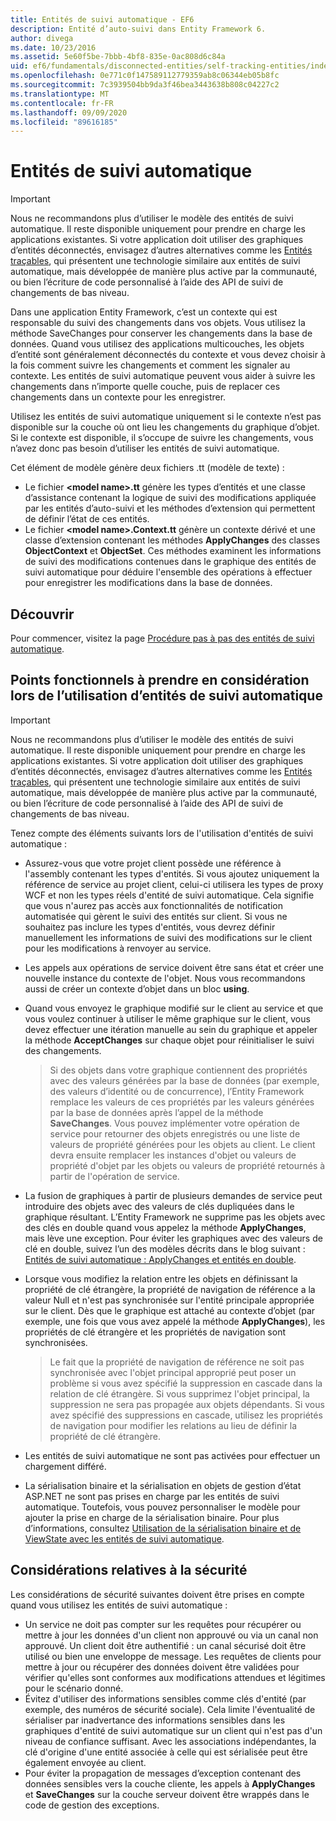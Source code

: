 ```yaml
---
title: Entités de suivi automatique - EF6
description: Entité d’auto-suivi dans Entity Framework 6.
author: divega
ms.date: 10/23/2016
ms.assetid: 5e60f5be-7bbb-4bf8-835e-0ac808d6c84a
uid: ef6/fundamentals/disconnected-entities/self-tracking-entities/index
ms.openlocfilehash: 0e771c0f147589112779359ab8c06344eb05b8fc
ms.sourcegitcommit: 7c3939504bb9da3f46bea3443638b808c04227c2
ms.translationtype: MT
ms.contentlocale: fr-FR
ms.lasthandoff: 09/09/2020
ms.locfileid: "89616185"
---
```

# <a name="self-tracking-entities"></a>Entités de suivi automatique

> [!IMPORTANT]
> Nous ne recommandons plus d’utiliser le modèle des entités de suivi automatique. Il reste disponible uniquement pour prendre en charge les applications existantes. Si votre application doit utiliser des graphiques d’entités déconnectés, envisagez d’autres alternatives comme les [Entités traçables](https://trackableentities.github.io/), qui présentent une technologie similaire aux entités de suivi automatique, mais développée de manière plus active par la communauté, ou bien l’écriture de code personnalisé à l’aide des API de suivi de changements de bas niveau.

Dans une application Entity Framework, c’est un contexte qui est responsable du suivi des changements dans vos objets. Vous utilisez la méthode SaveChanges pour conserver les changements dans la base de données. Quand vous utilisez des applications multicouches, les objets d’entité sont généralement déconnectés du contexte et vous devez choisir à la fois comment suivre les changements et comment les signaler au contexte. Les entités de suivi automatique peuvent vous aider à suivre les changements dans n’importe quelle couche, puis de replacer ces changements dans un contexte pour les enregistrer.  

Utilisez les entités de suivi automatique uniquement si le contexte n’est pas disponible sur la couche où ont lieu les changements du graphique d’objet. Si le contexte est disponible, il s’occupe de suivre les changements, vous n’avez donc pas besoin d’utiliser les entités de suivi automatique.  

Cet élément de modèle génère deux fichiers .tt (modèle de texte) :  

- Le fichier **\<model name\>.tt** génère les types d’entités et une classe d’assistance contenant la logique de suivi des modifications appliquée par les entités d’auto-suivi et les méthodes d’extension qui permettent de définir l’état de ces entités.  
- Le fichier **\<model name\>.Context.tt** génère un contexte dérivé et une classe d’extension contenant les méthodes **ApplyChanges** des classes **ObjectContext** et **ObjectSet**. Ces méthodes examinent les informations de suivi des modifications contenues dans le graphique des entités de suivi automatique pour déduire l'ensemble des opérations à effectuer pour enregistrer les modifications dans la base de données.  

## <a name="get-started"></a>Découvrir  

Pour commencer, visitez la page [Procédure pas à pas des entités de suivi automatique](xref:ef6/fundamentals/disconnected-entities/self-tracking-entities/walkthrough).  

## <a name="functional-considerations-when-working-with-self-tracking-entities"></a>Points fonctionnels à prendre en considération lors de l’utilisation d’entités de suivi automatique  
> [!IMPORTANT]
> Nous ne recommandons plus d’utiliser le modèle des entités de suivi automatique. Il reste disponible uniquement pour prendre en charge les applications existantes. Si votre application doit utiliser des graphiques d’entités déconnectés, envisagez d’autres alternatives comme les [Entités traçables](https://trackableentities.github.io/), qui présentent une technologie similaire aux entités de suivi automatique, mais développée de manière plus active par la communauté, ou bien l’écriture de code personnalisé à l’aide des API de suivi de changements de bas niveau.

Tenez compte des éléments suivants lors de l'utilisation d'entités de suivi automatique :  

- Assurez-vous que votre projet client possède une référence à l'assembly contenant les types d'entités. Si vous ajoutez uniquement la référence de service au projet client, celui-ci utilisera les types de proxy WCF et non les types réels d'entité de suivi automatique. Cela signifie que vous n'aurez pas accès aux fonctionnalités de notification automatisée qui gèrent le suivi des entités sur client. Si vous ne souhaitez pas inclure les types d'entités, vous devrez définir manuellement les informations de suivi des modifications sur le client pour les modifications à renvoyer au service.  
- Les appels aux opérations de service doivent être sans état et créer une nouvelle instance du contexte de l'objet. Nous vous recommandons aussi de créer un contexte d’objet dans un bloc **using**.  
- Quand vous envoyez le graphique modifié sur le client au service et que vous voulez continuer à utiliser le même graphique sur le client, vous devez effectuer une itération manuelle au sein du graphique et appeler la méthode **AcceptChanges** sur chaque objet pour réinitialiser le suivi des changements.  

    > Si des objets dans votre graphique contiennent des propriétés avec des valeurs générées par la base de données (par exemple, des valeurs d’identité ou de concurrence), l’Entity Framework remplace les valeurs de ces propriétés par les valeurs générées par la base de données après l’appel de la méthode **SaveChanges**. Vous pouvez implémenter votre opération de service pour retourner des objets enregistrés ou une liste de valeurs de propriété générées pour les objets au client. Le client devra ensuite remplacer les instances d'objet ou valeurs de propriété d'objet par les objets ou valeurs de propriété retournés à partir de l'opération de service.  
- La fusion de graphiques à partir de plusieurs demandes de service peut introduire des objets avec des valeurs de clés dupliquées dans le graphique résultant. L’Entity Framework ne supprime pas les objets avec des clés en double quand vous appelez la méthode **ApplyChanges**, mais lève une exception. Pour éviter les graphiques avec des valeurs de clé en double, suivez l’un des modèles décrits dans le blog suivant : [Entités de suivi automatique : ApplyChanges et entités en double](https://go.microsoft.com/fwlink/?LinkID=205119&clcid=0x409).  
- Lorsque vous modifiez la relation entre les objets en définissant la propriété de clé étrangère, la propriété de navigation de référence a la valeur Null et n'est pas synchronisée sur l'entité principale appropriée sur le client. Dès que le graphique est attaché au contexte d’objet (par exemple, une fois que vous avez appelé la méthode **ApplyChanges**), les propriétés de clé étrangère et les propriétés de navigation sont synchronisées.  

    > Le fait que la propriété de navigation de référence ne soit pas synchronisée avec l'objet principal approprié peut poser un problème si vous avez spécifié la suppression en cascade dans la relation de clé étrangère. Si vous supprimez l'objet principal, la suppression ne sera pas propagée aux objets dépendants. Si vous avez spécifié des suppressions en cascade, utilisez les propriétés de navigation pour modifier les relations au lieu de définir la propriété de clé étrangère.  
- Les entités de suivi automatique ne sont pas activées pour effectuer un chargement différé.  
- La sérialisation binaire et la sérialisation en objets de gestion d’état ASP.NET ne sont pas prises en charge par les entités de suivi automatique. Toutefois, vous pouvez personnaliser le modèle pour ajouter la prise en charge de la sérialisation binaire. Pour plus d’informations, consultez [Utilisation de la sérialisation binaire et de ViewState avec les entités de suivi automatique](https://go.microsoft.com/fwlink/?LinkId=199208).  

## <a name="security-considerations"></a>Considérations relatives à la sécurité  

Les considérations de sécurité suivantes doivent être prises en compte quand vous utilisez les entités de suivi automatique :  

- Un service ne doit pas compter sur les requêtes pour récupérer ou mettre à jour les données d'un client non approuvé ou via un canal non approuvé. Un client doit être authentifié : un canal sécurisé doit être utilisé ou bien une enveloppe de message. Les requêtes de clients pour mettre à jour ou récupérer des données doivent être validées pour vérifier qu'elles sont conformes aux modifications attendues et légitimes pour le scénario donné.  
- Évitez d'utiliser des informations sensibles comme clés d'entité (par exemple, des numéros de sécurité sociale). Cela limite l'éventualité de sérialiser par inadvertance des informations sensibles dans les graphiques d'entité de suivi automatique sur un client qui n'est pas d'un niveau de confiance suffisant. Avec les associations indépendantes, la clé d'origine d'une entité associée à celle qui est sérialisée peut être également envoyée au client.  
- Pour éviter la propagation de messages d’exception contenant des données sensibles vers la couche cliente, les appels à **ApplyChanges** et **SaveChanges** sur la couche serveur doivent être wrappés dans le code de gestion des exceptions.  
